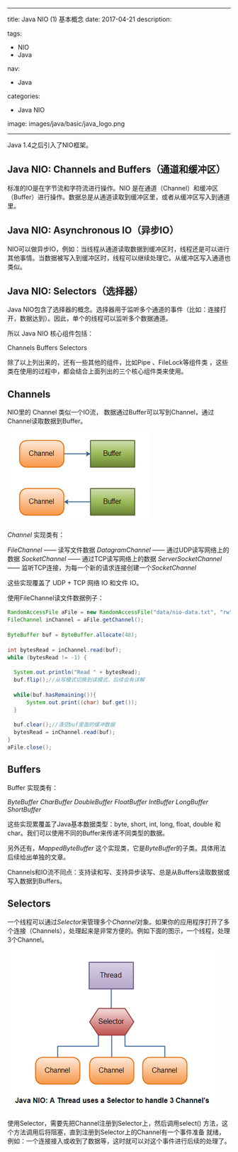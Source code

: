 ----
title: Java NIO (1) 基本概念
date: 2017-04-21
description: 

tags:
- NIO
- Java

nav:
- Java

categories:
- Java NIO

image: images/java/basic/java_logo.png

----
Java 1.4之后引入了NIO框架。
 	
## Java NIO: Channels and Buffers（通道和缓冲区）

标准的IO是在字节流和字符流进行操作。NIO 是在通道（Channel）和缓冲区（Buffer）进行操作。数据总是从通道读取到缓冲区里，或者从缓冲区写入到通道里。

##  Java NIO: Asynchronous IO（异步IO）

NIO可以做异步IO，例如：当线程从通道读取数据到缓冲区时，线程还是可以进行其他事情。当数据被写入到缓冲区时，线程可以继续处理它。从缓冲区写入通道也类似。

## Java NIO: Selectors（选择器）

Java NIO包含了选择器的概念。选择器用于监听多个通道的事件（比如：连接打开，数据达到）。因此，单个的线程可以监听多个数据通道。

所以 Java NIO 核心组件包括：

Channels
Buffers
Selectors

除了以上列出来的，还有一些其他的组件，比如Pipe 、FileLock等组件类 ，这些类在使用的过程中，都会结合上面列出的三个核心组件类来使用。

##  Channels

NIO里的 Channel 类似一个IO流， 数据通过Buffer可以写到Channel，通过Channel读取数据到Buffer。

![](./2017-04-21_java_nio_1/1.png) 

*Channel* 实现类有：

*FileChannel* —— 读写文件数据
*DatagramChannel* —— 通过UDP读写网络上的数据
*SocketChannel* —— 通过TCP读写网络上的数据
*ServerSocketChannel* —— 监听TCP连接，为每一个新的请求连接创建一个*SocketChannel*

这些实现覆盖了 UDP + TCP 网络 IO 和文件 IO。

使用FileChannel读文件数据例子：

``` java
RandomAccessFile aFile = new RandomAccessFile("data/nio-data.txt", "rw");
FileChannel inChannel = aFile.getChannel();

ByteBuffer buf = ByteBuffer.allocate(48);

int bytesRead = inChannel.read(buf);
while (bytesRead != -1) {

  System.out.println("Read " + bytesRead);
  buf.flip();//从写模式切换到读模式，后续会有详解

  while(buf.hasRemaining()){
      System.out.print((char) buf.get());
  }

  buf.clear();//清空buf里面的缓冲数据
  bytesRead = inChannel.read(buf);
}
aFile.close();
```

##  Buffers
Buffer 实现类有：

*ByteBuffer*
*CharBuffer*
*DoubleBuffer*
*FloatBuffer*
*IntBuffer*
*LongBuffer*
*ShortBuffer* 

这些实现累覆盖了Java基本数据类型：byte, short, int, long, float, double 和 char。我们可以使用不同的Buffer来传递不同类型的数据。

另外还有，*MappedByteBuffer* 这个实现类，它是*ByteBuffer*的子类。具体用法后续给出单独的文章。

Channels和IO流不同点：支持读和写、支持异步读写、总是从Buffers读取数据或写入数据到Buffers。


## Selectors

一个线程可以通过*Selector*来管理多个*Channel*对象。如果你的应用程序打开了多个连接（Channels），处理起来是非常方便的。例如下面的图示，一个线程，处理3个Channel。

![](./2017-04-21_java_nio_1/2.png) 

使用Selector，需要先把Channel注册到Selector上，然后调用select() 方法，这个方法调用后将阻塞，直到注册到Selector上的Channel有一个事件准备
就绪，例如：一个连接接入或收到了数据等，这时就可以对这个事件进行后续的处理了。